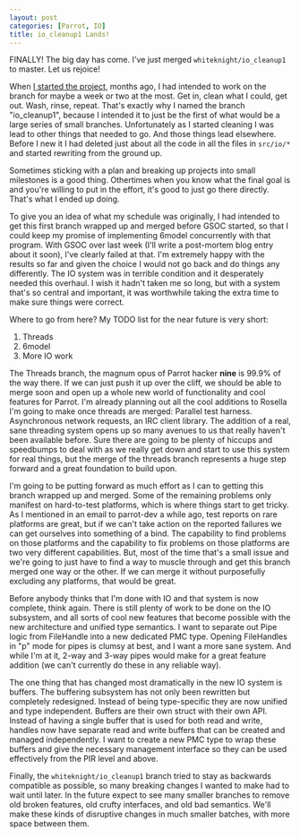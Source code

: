 ```yaml
---
layout: post
categories: [Parrot, IO]
title: io_cleanup1 Lands!
---
```


FINALLY! The big day has come. I've just merged `whiteknight/io_cleanup1` to
master. Let us rejoice!

When [I started the project](/2012/05/27/io_cleanup_first_round.html), months
ago, I had intended to work on the branch for maybe a week or two at the most.
Get in, clean what I could, get out. Wash, rinse, repeat. That's exactly why I
named the branch "io_cleanup1", because I intended it to just be the first of
what would be a large series of small branches. Unfortunately as I started
cleaning I was lead to other things that needed to go. And those things lead
elsewhere. Before I new it I had deleted just about all the code in all the
files in `src/io/*` and started rewriting from the ground up.

Sometimes sticking with a plan and breaking up projects into small milestones
is a good thing. Othertimes when you know what the final goal is and you're
willing to put in the effort, it's good to just go there directly. That's
what I ended up doing.

To give you an idea of what my schedule was originally, I had intended to get
this first branch wrapped up and merged before GSOC started, so that I could
keep my promise of implementing 6model concurrently with that program. With
GSOC over last week (I'll write a post-mortem blog entry about it soon), I've
clearly failed at that. I'm extremely happy with the results so far and given
the choice I would not go back and do things any differently. The IO system was
in terrible condition and it desperately needed
this overhaul. I wish it hadn't taken me so long, but with a system that's so
central and important, it was worthwhile taking the extra time to make sure
things were correct.

Where to go from here? My TODO list for the near future is very short:

1. Threads
2. 6model
3. More IO work

The Threads branch, the magnum opus of Parrot hacker **nine** is 99.9% of the
way there. If we can just push it up over the cliff, we should be able to
merge soon and open up a whole new world of functionality and cool features
for Parrot. I'm already planning out all the cool additions to Rosella I'm
going to make once threads are merged: Parallel test harness. Asynchronous
network requests, an IRC client library. The addition of a real, sane
threading system opens up so many avenues to us that really haven't been
available before. Sure there are going to be plenty of hiccups and speedbumps
to deal with as we really get down and start to use this system for real
things, but the merge of the threads branch represents a huge step forward and
a great foundation to build upon.

I'm going to be putting forward as much effort as I can to getting this branch
wrapped up and merged. Some of the remaining problems only manifest on
hard-to-test platforms, which is where things start to get tricky. As I
mentioned in an email to parrot-dev a while ago, test reports on rare
platforms are great, but if we can't take action on the reported failures
we can get ourselves into something of a bind. The capability to find problems
on those platforms and the capability to fix problems on those platforms are
two very different capabilities. But, most of the time that's a small issue
and we're going to just have to find a way to muscle through and get this
branch merged one way or the other. If we can merge it without purposefully
excluding any platforms, that would be great.

Before anybody thinks that I'm done with IO and that system is now complete,
think again. There is still plenty of work to be done on the IO subsystem,
and all sorts of cool new features that become possible with the new
architecture and unified type semantics. I want to separate out Pipe logic
from FileHandle into a new dedicated PMC type. Opening FileHandles in "p"
mode for pipes is clumsy at best, and I want a more sane system. And while I'm
at it, 2-way and 3-way pipes would make for a great feature addition (we
can't currently do these in any reliable way).

The one thing that has changed most dramatically in the new IO system is
buffers. The buffering subsystem has not only been rewritten but completely
redesigned. Instead of being type-specific they are now unified and type
independent. Buffers are their own struct with their own API. Instead of
having a single buffer that is used for both read and write, handles now have
separate read and write buffers that can be created and managed independently.
I want to create a new PMC type to wrap these buffers and give the necessary
management interface so they can be used effectively from the PIR level and
above.

Finally, the `whiteknight/io_cleanup1` branch tried to stay as backwards
compatible as possible, so many breaking changes I wanted to make had to wait
until later. In the future expect to see many smaller branches to remove old
broken features, old crufty interfaces, and old bad semantics. We'll make
these kinds of disruptive changes in much smaller batches, with more space
between them.
